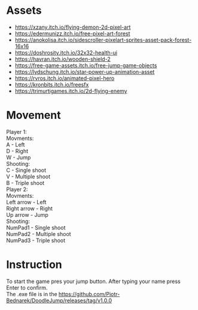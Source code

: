 # Assets

-   https://xzany.itch.io/flying-demon-2d-pixel-art
-   https://edermunizz.itch.io/free-pixel-art-forest
-   https://anokolisa.itch.io/sidescroller-pixelart-sprites-asset-pack-forest-16x16
-   https://doshrosity.itch.io/32x32-health-ui
-   https://havran.itch.io/wooden-shield-2
-   https://free-game-assets.itch.io/free-jump-game-objects
-   https://lydschung.itch.io/star-power-up-animation-asset
-   https://rvros.itch.io/animated-pixel-hero
-   https://kronbits.itch.io/freesfx
-   https://trimurtigames.itch.io/2d-flying-enemy

# Movement
 Player 1:\
  Movments:\
    A - Left\
    D - Right\
    W - Jump\
  Shooting:\
    C - Single shoot\
    V - Multiple shoot\
    B - Triple shoot\
Player 2:\
  Movments:\
    Left arrow - Left\
    Right arrow - Right\
    Up arrow - Jump\
  Shooting:\
    NumPad1 - Single shoot\
    NumPad2 - Multiple shoot\
    NumPad3 - Triple shoot
# Instruction
To start the game pres your jump button. After typing your name press Enter to confirm.\
The .exe file is in the https://github.com/Piotr-Bednarek/DoodleJump/releases/tag/v1.0.0
  
